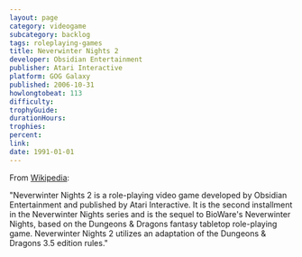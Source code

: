 ```yaml
---
layout: page
category: videogame
subcategory: backlog
tags: roleplaying-games
title: Neverwinter Nights 2
developer: Obsidian Entertainment
publisher: Atari Interactive
platform: GOG Galaxy
published: 2006-10-31
howlongtobeat: 113
difficulty:
trophyGuide:
durationHours:
trophies:
percent:
link:
date: 1991-01-01
---
```


From [Wikipedia](https://en.wikipedia.org/wiki/Neverwinter_Nights_2):

"Neverwinter Nights 2 is a role-playing video game developed by Obsidian Entertainment and published by Atari Interactive. It is the second installment in the Neverwinter Nights series and is the sequel to BioWare's Neverwinter Nights, based on the Dungeons & Dragons fantasy tabletop role-playing game. Neverwinter Nights 2 utilizes an adaptation of the Dungeons & Dragons 3.5 edition rules."
